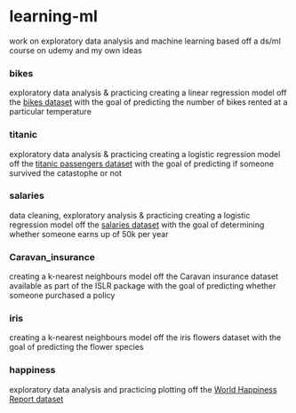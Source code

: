 # learning-ml
work on exploratory data analysis and machine learning based off a ds/ml course on udemy and my own ideas

### bikes
exploratory data analysis & practicing creating a linear regression model off the [bikes dataset](https://www.kaggle.com/c/bike-sharing-demand) with the goal of predicting the number of bikes rented at a particular temperature

### titanic
exploratory data analysis & practicing creating a logistic regression model off the [titanic passengers dataset](https://www.kaggle.com/c/titanic/data) with the goal of predicting if someone survived the catastophe or not

### salaries
data cleaning, exploratory analysis & practicing creating a logistic regression model off the [salaries dataset](https://archive.ics.uci.edu/ml/datasets/adult) with the goal of determining whether someone earns up of 50k per year

### Caravan_insurance
creating a k-nearest neighbours model off the Caravan insurance dataset available as part of the ISLR package with the goal of predicting whether someone purchased a policy

### iris
creating a k-nearest neighbours model off the iris flowers dataset with the goal of predicting the flower species

### happiness
exploratory data analysis and practicing plotting off the [World Happiness Report dataset](https://www.kaggle.com/unsdsn/world-happiness)
